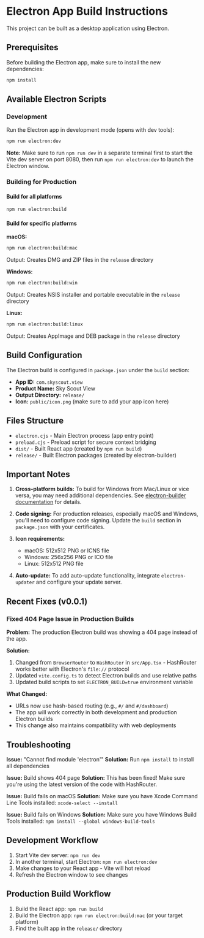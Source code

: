 # Electron App Build Instructions

This project can be built as a desktop application using Electron.

## Prerequisites

Before building the Electron app, make sure to install the new dependencies:

```bash
npm install
```

## Available Electron Scripts

### Development

Run the Electron app in development mode (opens with dev tools):

```bash
npm run electron:dev
```

**Note:** Make sure to run `npm run dev` in a separate terminal first to start the Vite dev server on port 8080, then run `npm run electron:dev` to launch the Electron window.

### Building for Production

#### Build for all platforms

```bash
npm run electron:build
```

#### Build for specific platforms

**macOS:**

```bash
npm run electron:build:mac
```

Output: Creates DMG and ZIP files in the `release` directory

**Windows:**

```bash
npm run electron:build:win
```

Output: Creates NSIS installer and portable executable in the `release` directory

**Linux:**

```bash
npm run electron:build:linux
```

Output: Creates AppImage and DEB package in the `release` directory

## Build Configuration

The Electron build is configured in `package.json` under the `build` section:

- **App ID:** `com.skyscout.view`
- **Product Name:** Sky Scout View
- **Output Directory:** `release/`
- **Icon:** `public/icon.png` (make sure to add your app icon here)

## Files Structure

- `electron.cjs` - Main Electron process (app entry point)
- `preload.cjs` - Preload script for secure context bridging
- `dist/` - Built React app (created by `npm run build`)
- `release/` - Built Electron packages (created by electron-builder)

## Important Notes

1. **Cross-platform builds:** To build for Windows from Mac/Linux or vice versa, you may need additional dependencies. See [electron-builder documentation](https://www.electron.build/multi-platform-build) for details.

2. **Code signing:** For production releases, especially macOS and Windows, you'll need to configure code signing. Update the `build` section in `package.json` with your certificates.

3. **Icon requirements:**
   - macOS: 512x512 PNG or ICNS file
   - Windows: 256x256 PNG or ICO file
   - Linux: 512x512 PNG file

4. **Auto-update:** To add auto-update functionality, integrate `electron-updater` and configure your update server.

## Recent Fixes (v0.0.1)

### Fixed 404 Page Issue in Production Builds

**Problem:** The production Electron build was showing a 404 page instead of the app.

**Solution:**

1. Changed from `BrowserRouter` to `HashRouter` in `src/App.tsx` - HashRouter works better with Electron's `file://` protocol
2. Updated `vite.config.ts` to detect Electron builds and use relative paths
3. Updated build scripts to set `ELECTRON_BUILD=true` environment variable

**What Changed:**

- URLs now use hash-based routing (e.g., `#/` and `#/dashboard`)
- The app will work correctly in both development and production Electron builds
- This change also maintains compatibility with web deployments

## Troubleshooting

**Issue:** "Cannot find module 'electron'"
**Solution:** Run `npm install` to install all dependencies

**Issue:** Build shows 404 page
**Solution:** This has been fixed! Make sure you're using the latest version of the code with HashRouter.

**Issue:** Build fails on macOS
**Solution:** Make sure you have Xcode Command Line Tools installed: `xcode-select --install`

**Issue:** Build fails on Windows
**Solution:** Make sure you have Windows Build Tools installed: `npm install --global windows-build-tools`

## Development Workflow

1. Start Vite dev server: `npm run dev`
2. In another terminal, start Electron: `npm run electron:dev`
3. Make changes to your React app - Vite will hot reload
4. Refresh the Electron window to see changes

## Production Build Workflow

1. Build the React app: `npm run build`
2. Build the Electron app: `npm run electron:build:mac` (or your target platform)
3. Find the built app in the `release/` directory
